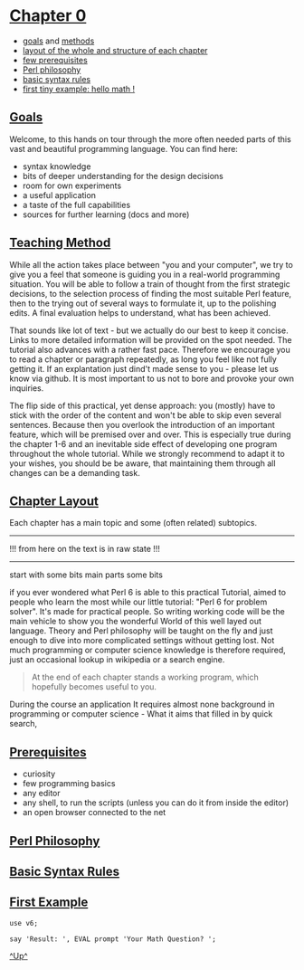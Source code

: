 

[Chapter 0](../menu.md)
========================


   * [goals](#goals) and [methods](#teaching-method)
   * [layout of the whole and structure of each chapter](#chapter-layout)
   * [few prerequisites](#prerequisites)
   * [Perl philosophy](#perl-philosophy)
   * [basic syntax rules](#basic-syntax-rules)
   * [first tiny example: hello math !](#first-example)



[Goals](#chapter-0)
-------------------

Welcome,
to this hands on tour through the more often needed parts of this vast and beautiful
programming language. You can find here:

   - syntax knowledge
   - bits of deeper understanding for the design decisions
   - room for own experiments
   - a useful application
   - a taste of the full capabilities
   - sources for further learning (docs and more)



[Teaching Method](#chapter-0)
-----------------------------

While all the action takes place between "you and your computer", we try to
give you a feel that someone is guiding you in a real-world programming situation.
You will be able to follow a train of thought from the first strategic decisions,
to the selection process of finding the most suitable Perl feature,
then to the trying out of several ways to formulate it, up to the polishing edits.
A final evaluation helps to understand, what has been achieved.

That sounds like lot of text - but we actually do our best to keep it concise.
Links to more detailed information will be provided on the spot needed.
The tutorial also advances with a rather fast pace. Therefore we encourage you to
read a chapter or paragraph repeatedly, as long you feel like not fully getting it.
If an explantation just dind't made sense to you - please let us know via github.
It is most important to us not to bore and provoke your own inquiries.

The flip side of this practical, yet dense approach: you (mostly) have to stick
with the order of the content and won't be able to skip even several sentences.
Because then you overlook the introduction of an important feature, which will be
premised over and over. This is especially true during the chapter 1-6 and an
inevitable side effect of developing one program throughout the whole tutorial.
While we strongly recommend to adapt it to your wishes, you should be be aware,
that maintaining them through all changes can be a demanding task.



[Chapter Layout](#chapter-0)
--------------------------


Each chapter has a main topic and some (often related) subtopics. 


----

   !!! from here on the text is in raw state !!!

----

start with some bits
main parts
some bits 


if you ever wondered what Perl 6 is able
 to this practical Tutorial, aimed to people who learn the most while
our little tutorial: "Perl 6 for problem solver".
It's made for practical people. So writing working code will be the main vehicle
to show you the wonderful World of this well layed out language.
Theory and Perl philosophy will be taught on the fly and just enough to dive
into more complicated settings without getting lost. Not much programming or
computer science knowledge is therefore required, just an occasional 
lookup in wikipedia or a search engine.





> At the end of each chapter stands a working program,
> which hopefully becomes useful to you. 


During the course an application
It requires almost none background in programming or computer science -
What it aims that filled in by quick search,



[Prerequisites](#chapter-0)
--------------------------

   - curiosity
   - few programming basics
   - any editor
   - any shell, to run the scripts (unless you can do it from inside the editor)
   - an open browser connected to the net


   
[Perl Philosophy](#chapter-0)
-----------------------------




[Basic Syntax Rules](#chapter-0)
--------------------------------



[First Example](#chapter-0)
--------------------------


`use v6;`
 
`say 'Result: ', EVAL prompt 'Your Math Question? ';`



[^Up^](#chapter-0)
